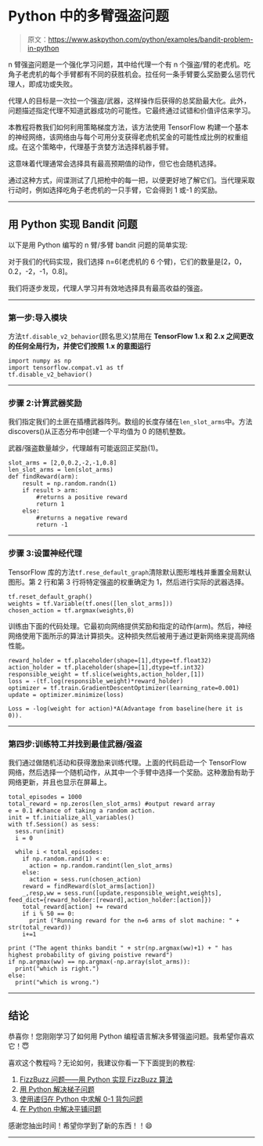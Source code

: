 # Python 中的多臂强盗问题

> 原文：<https://www.askpython.com/python/examples/bandit-problem-in-python>

n 臂强盗问题是一个强化学习问题，其中给代理一个有 n 个强盗/臂的老虎机。吃角子老虎机的每个手臂都有不同的获胜机会。拉任何一条手臂要么奖励要么惩罚代理人，即成功或失败。

代理人的目标是一次拉一个强盗/武器，这样操作后获得的总奖励最大化。此外，问题描述指定代理不知道武器成功的可能性。它最终通过试错和价值评估来学习。

本教程将教我们如何利用策略梯度方法，该方法使用 TensorFlow 构建一个基本的神经网络，该网络由与每个可用分支获得老虎机奖金的可能性成比例的权重组成。在这个策略中，代理基于贪婪方法选择机器手臂。

这意味着代理通常会选择具有最高预期值的动作，但它也会随机选择。

通过这种方式，间谍测试了几把枪中的每一把，以便更好地了解它们。当代理采取行动时，例如选择吃角子老虎机的一只手臂，它会得到 1 或-1 的奖励。

* * *

## **用 Python 实现 Bandit 问题**

以下是用 Python 编写的 n 臂/多臂 bandit 问题的简单实现:

对于我们的代码实现，我们选择 n=6(老虎机的 6 个臂)，它们的数量是[2，0，0.2，-2，-1，0.8]。

我们将逐步发现，代理人学习并有效地选择具有最高收益的强盗。

* * *

### **第一步:导入模块**

方法`tf.disable_v2_behavior`(顾名思义)禁用在 **TensorFlow 1.x 和 2.x 之间更改的任何全局行为，并使它们按照 1.x 的意图运行**

```
import numpy as np
import tensorflow.compat.v1 as tf
tf.disable_v2_behavior()

```

* * *

### **步骤 2:计算武器奖励**

我们指定我们的土匪在插槽武器阵列。数组的长度存储在`len_slot_arms`中。方法 discovers()从正态分布中创建一个平均值为 0 的随机整数。

武器/强盗数量越少，代理越有可能返回正奖励(1)。

```
slot_arms = [2,0,0.2,-2,-1,0.8]
len_slot_arms = len(slot_arms)
def findReward(arm):
    result = np.random.randn(1)
    if result > arm:
        #returns a positive reward
        return 1
    else:
        #returns a negative reward
        return -1

```

* * *

### **步骤 3:设置神经代理**

TensorFlow 库的方法`tf.rese_default_graph`清除默认图形堆栈并重置全局默认图形。第 2 行和第 3 行将特定强盗的权重确定为 1，然后进行实际的武器选择。

```
tf.reset_default_graph()
weights = tf.Variable(tf.ones([len_slot_arms]))
chosen_action = tf.argmax(weights,0)

```

训练由下面的代码处理。它最初向网络提供奖励和指定的动作(arm)。然后，神经网络使用下面所示的算法计算损失。这种损失然后被用于通过更新网络来提高网络性能。

```
reward_holder = tf.placeholder(shape=[1],dtype=tf.float32)
action_holder = tf.placeholder(shape=[1],dtype=tf.int32)
responsible_weight = tf.slice(weights,action_holder,[1])
loss = -(tf.log(responsible_weight)*reward_holder)
optimizer = tf.train.GradientDescentOptimizer(learning_rate=0.001)
update = optimizer.minimize(loss)

Loss = -log(weight for action)*A(Advantage from baseline(here it is 0)).

```

* * *

### **第四步:训练特工并找到最佳武器/强盗**

我们通过做随机活动和获得激励来训练代理。上面的代码启动一个 TensorFlow 网络，然后选择一个随机动作，从其中一个手臂中选择一个奖励。这种激励有助于网络更新，并且也显示在屏幕上。

```
total_episodes = 1000
total_reward = np.zeros(len_slot_arms) #output reward array
e = 0.1 #chance of taking a random action.
init = tf.initialize_all_variables()
with tf.Session() as sess:
  sess.run(init)
  i = 0

  while i < total_episodes:
    if np.random.rand(1) < e:
      action = np.random.randint(len_slot_arms)
    else:
      action = sess.run(chosen_action)
    reward = findReward(slot_arms[action])
    _,resp,ww = sess.run([update,responsible_weight,weights], feed_dict={reward_holder:[reward],action_holder:[action]})
    total_reward[action] += reward
    if i % 50 == 0:
      print ("Running reward for the n=6 arms of slot machine: " + str(total_reward))
    i+=1

print ("The agent thinks bandit " + str(np.argmax(ww)+1) + " has highest probability of giving poistive reward")
if np.argmax(ww) == np.argmax(-np.array(slot_arms)):
  print("which is right.")
else:
  print("which is wrong.")

```

* * *

## **结论**

恭喜你！您刚刚学习了如何用 Python 编程语言解决多臂强盗问题。我希望你喜欢它！😇

喜欢这个教程吗？无论如何，我建议你看一下下面提到的教程:

1.  [FizzBuzz 问题——用 Python 实现 FizzBuzz 算法](https://www.askpython.com/python/examples/fizzbuzz-algorithm)
2.  [用 Python 解决梯子问题](https://www.askpython.com/python/examples/ladders-problem)
3.  [使用递归在 Python 中求解 0-1 背包问题](https://www.askpython.com/python/examples/knapsack-problem-recursion)
4.  [在 Python 中解决平铺问题](https://www.askpython.com/python/examples/tiling-problem)

感谢您抽出时间！希望你学到了新的东西！！😄

* * *